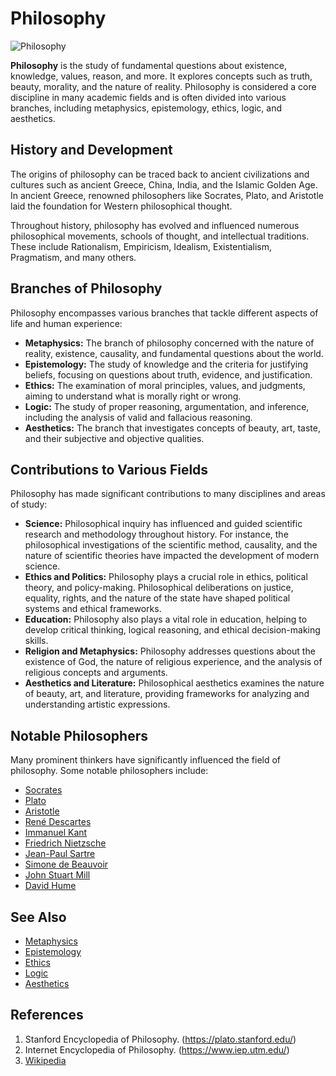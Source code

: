 # Philosophy

![Philosophy](https://upload.wikimedia.org/wikipedia/commons/thumb/d/dd/Philosophia.png/220px-Philosophia.png)

**Philosophy** is the study of fundamental questions about existence, knowledge, values, reason, and more. It explores concepts such as truth, beauty, morality, and the nature of reality. Philosophy is considered a core discipline in many academic fields and is often divided into various branches, including metaphysics, epistemology, ethics, logic, and aesthetics.

## History and Development

The origins of philosophy can be traced back to ancient civilizations and cultures such as ancient Greece, China, India, and the Islamic Golden Age. In ancient Greece, renowned philosophers like Socrates, Plato, and Aristotle laid the foundation for Western philosophical thought.

Throughout history, philosophy has evolved and influenced numerous philosophical movements, schools of thought, and intellectual traditions. These include Rationalism, Empiricism, Idealism, Existentialism, Pragmatism, and many others.

## Branches of Philosophy

Philosophy encompasses various branches that tackle different aspects of life and human experience:

- **Metaphysics:** The branch of philosophy concerned with the nature of reality, existence, causality, and fundamental questions about the world.
- **Epistemology:** The study of knowledge and the criteria for justifying beliefs, focusing on questions about truth, evidence, and justification.
- **Ethics:** The examination of moral principles, values, and judgments, aiming to understand what is morally right or wrong.
- **Logic:** The study of proper reasoning, argumentation, and inference, including the analysis of valid and fallacious reasoning.
- **Aesthetics:** The branch that investigates concepts of beauty, art, taste, and their subjective and objective qualities.

## Contributions to Various Fields

Philosophy has made significant contributions to many disciplines and areas of study:

- **Science:** Philosophical inquiry has influenced and guided scientific research and methodology throughout history. For instance, the philosophical investigations of the scientific method, causality, and the nature of scientific theories have impacted the development of modern science.
- **Ethics and Politics:** Philosophy plays a crucial role in ethics, political theory, and policy-making. Philosophical deliberations on justice, equality, rights, and the nature of the state have shaped political systems and ethical frameworks.
- **Education:** Philosophy also plays a vital role in education, helping to develop critical thinking, logical reasoning, and ethical decision-making skills.
- **Religion and Metaphysics:** Philosophy addresses questions about the existence of God, the nature of religious experience, and the analysis of religious concepts and arguments.
- **Aesthetics and Literature:** Philosophical aesthetics examines the nature of beauty, art, and literature, providing frameworks for analyzing and understanding artistic expressions.

## Notable Philosophers

Many prominent thinkers have significantly influenced the field of philosophy. Some notable philosophers include:

- [Socrates](Socrates.md)
- [Plato](Plato.md)
- [Aristotle](Aristotle.md)
- [René Descartes](Descartes.md)
- [Immanuel Kant](Kant.md)
- [Friedrich Nietzsche](Nietzsche.md)
- [Jean-Paul Sartre](Sartre.md)
- [Simone de Beauvoir](Beauvoir.md)
- [John Stuart Mill](Mill.md)
- [David Hume](Hume.md)

## See Also

- [Metaphysics](Metaphysics.md)
- [Epistemology](Epistemology.md)
- [Ethics](Ethics.md)
- [Logic](Logic.md)
- [Aesthetics](Aesthetics.md)

## References

1. Stanford Encyclopedia of Philosophy. (https://plato.stanford.edu/)
2. Internet Encyclopedia of Philosophy. (https://www.iep.utm.edu/)
3. [Wikipedia](https://www.wikipedia.org/)